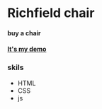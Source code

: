 # Richfield chair
#### buy a chair
#### [It's my demo](https://6797fc69564b9585e366b201--gilded-sherbet-6592fa.netlify.app/)
### skils
- HTML
- CSS
- js
